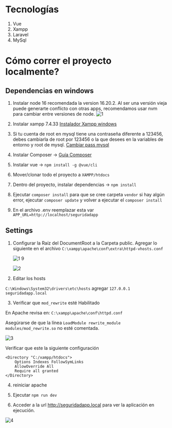 # Tecnologías

1. Vue
2. Xampp
3. Laravel
4. MySql

# Cómo correr el proyecto localmente?

## Dependencias en windows

1. Instalar node 16 recomendada la version 16.20.2.
   Al ser una versión vieja puede generarte conflicto con otras apps, recomendamos usar nvm para cambiar entre versiones de node.
   ![1](https://github.com/user-attachments/assets/37042e25-346f-40f9-bc7b-b106fa3c32dd)

2. Instalar xampp 7.4.33
   [Instalador Xampp windows](https://sourceforge.net/projects/xampp/files/XAMPP%20Windows/7.4.33/)
3. Si tu cuenta de root en mysql tiene una contraseña diferente a 123456, debes cambiarla de root por 123456 o la que desees en la variables de entorno y root de mysql.
   [Cambiar pass mysql](https://www.youtube.com/watch?v=HMDSPX1qN-M&t=135s)
4. Instalar Composer -> [Guía Composer](https://styde.net/instalacion-de-composer-y-laravel-en-windows/)
5. Instalar vue -> `npm install -g @vue/cli`
6. Mover/clonar todo el proyecto a `XAMPP/htdocs`
7. Dentro del proyecto, instalar dependencias -> `npm install`
8. Ejecutar `composer install` para que se cree carpeta `vendor` si hay algún error, ejecutar `composer update` y volver a ejecutar el `composer install`
9. En el archivo .env reemplazar esta var
   `APP_URL=http://localhost/seguridadapp`

## Settings

1. Configurar la Raíz del DocumentRoot a la Carpeta public. Agregar lo siguiente en el archivo `C:\xampp\apache\conf\extra\httpd-vhosts.conf`

    ![1 9](https://github.com/user-attachments/assets/04114cc7-e1fe-4569-9cd5-daca62e6b8df)

    ![2](https://github.com/user-attachments/assets/27f442b1-29fd-488c-8031-0bb7d024634f)

2. Editar los hosts

`C:\Windows\System32\drivers\etc\hosts`
agregar `127.0.0.1 seguridadapp.local`

3. Verificar que `mod_rewrite` esté Habilitado

En Apache revisa en: `C:\xampp\apache\conf\httpd.conf`

Asegúrarse de que la línea `LoadModule rewrite_module modules/mod_rewrite.so` no esté comentada.

![3](https://github.com/user-attachments/assets/30f61228-f6d5-4b34-84d0-fe0b8e40a1a8)

Verificar que este la siguiente configuración

    <Directory "C:/xampp/htdocs">
        Options Indexes FollowSymLinks
        AllowOverride All
        Require all granted
    </Directory>

4. reiniciar apache

5. Ejecutar `npm run dev`

6. Acceder a la url http://seguridadapp.local para ver la aplicación en ejecución.

![4](https://github.com/user-attachments/assets/05d179fb-06ec-45ec-ae3c-4d7cfa348d16)
